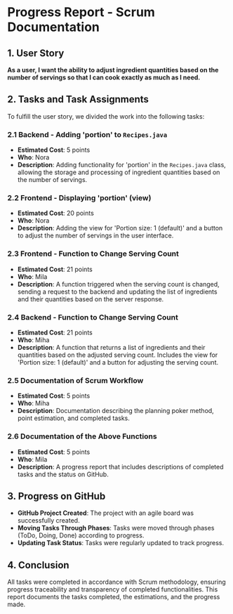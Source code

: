 # Progress Report - Scrum Documentation

## 1. User Story
**As a user, I want the ability to adjust ingredient quantities based on the number of servings so that I can cook exactly as much as I need.**

## 2. Tasks and Task Assignments
To fulfill the user story, we divided the work into the following tasks:

### 2.1 Backend - Adding 'portion' to `Recipes.java`
- **Estimated Cost**: 5 points
- **Who**: Nora
- **Description**: Adding functionality for 'portion' in the `Recipes.java` class, allowing the storage and processing of ingredient quantities based on the number of servings.

### 2.2 Frontend - Displaying 'portion' (view)
- **Estimated Cost**: 20 points
- **Who**: Nora
- **Description**: Adding the view for 'Portion size: 1 (default)' and a button to adjust the number of servings in the user interface.

### 2.3 Frontend - Function to Change Serving Count
- **Estimated Cost**: 21 points
- **Who**: Mila
- **Description**: A function triggered when the serving count is changed, sending a request to the backend and updating the list of ingredients and their quantities based on the server response.

### 2.4 Backend - Function to Change Serving Count
- **Estimated Cost**: 21 points
- **Who**: Miha
- **Description**: A function that returns a list of ingredients and their quantities based on the adjusted serving count. Includes the view for 'Portion size: 1 (default)' and a button for adjusting the serving count.

### 2.5 Documentation of Scrum Workflow
- **Estimated Cost**: 5 points
- **Who**: Miha
- **Description**: Documentation describing the planning poker method, point estimation, and completed tasks.

### 2.6 Documentation of the Above Functions
- **Estimated Cost**: 5 points
- **Who**: Mila
- **Description**: A progress report that includes descriptions of completed tasks and the status on GitHub.

## 3. Progress on GitHub
- **GitHub Project Created**: The project with an agile board was successfully created.
- **Moving Tasks Through Phases**: Tasks were moved through phases (ToDo, Doing, Done) according to progress.
- **Updating Task Status**: Tasks were regularly updated to track progress.

## 4. Conclusion
All tasks were completed in accordance with Scrum methodology, ensuring progress traceability and transparency of completed functionalities. This report documents the tasks completed, the estimations, and the progress made.